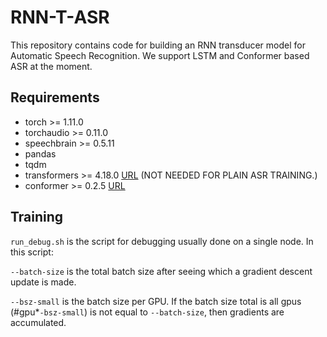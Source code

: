 # RNN-T-ASR
This repository contains code for building an RNN transducer model for Automatic Speech Recognition. We support LSTM and Conformer based ASR at the moment.

## Requirements
* torch >= 1.11.0
* torchaudio >= 0.11.0
* speechbrain >= 0.5.11
* pandas
* tqdm
* transformers >= 4.18.0 [URL](https://huggingface.co/docs/transformers/installation) (NOT NEEDED FOR PLAIN ASR TRAINING.)
* conformer >= 0.2.5 [URL](https://github.com/lucidrains/conformer)

## Training
<code>run_debug.sh</code> is the script for debugging usually done on a single node. In this script:

<code>--batch-size</code> is the total batch size after seeing which a gradient descent update is made.

<code>--bsz-small</code> is the batch size per GPU. If the batch size total is all gpus (#gpu*<code>-bsz-small</code>) is not equal to <code>--batch-size</code>, then gradients are accumulated.


